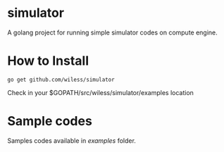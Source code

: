 simulator
=========

A golang project for running simple simulator codes on compute engine.

How to Install
====

```
go get github.com/wiless/simulator
```

Check in your $GOPATH/src/wiless/simulator/examples location



Sample codes
===========

Samples codes available in *examples* folder. 
